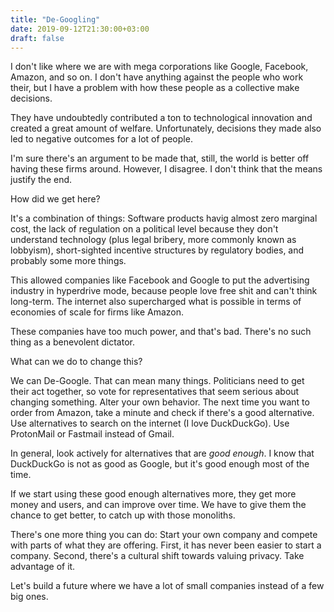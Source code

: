 ```yaml
---
title: "De-Googling"
date: 2019-09-12T21:30:00+03:00
draft: false
---
```


I don't like where we are with mega corporations like Google, Facebook, Amazon, and so on. I don't have anything against the people who work their, but I have a problem with how these people as a collective make decisions.

They have undoubtedly contributed a ton to technological innovation and created a great amount of welfare. Unfortunately, decisions they made also led to negative outcomes for a lot of people.

I'm sure there's an argument to be made that, still, the world is better off having these firms around. However, I disagree. I don't think that the means justify the end.

How did we get here?

It's a combination of things: Software products havig almost zero marginal cost, the lack of regulation on a political level because they don't understand technology (plus legal bribery, more commonly known as lobbyism), short-sighted incentive structures by regulatory bodies, and probably some more things.

This allowed companies like Facebook and Google to put the advertising industry in hyperdrive mode, because people love free shit and can't think long-term. The internet also supercharged what is possible in terms of economies of scale for firms like Amazon.

These companies have too much power, and that's bad. There's no such thing as a benevolent dictator.

What can we do to change this?

We can De-Google. That can mean many things. Politicians need to get their act together, so vote for representatives that seem serious about changing something. Alter your own behavior. The next time you want to order from Amazon, take a minute and check if there's a good alternative. Use alternatives to search on the internet (I love DuckDuckGo). Use ProtonMail or Fastmail instead of Gmail.

In general, look actively for alternatives that are *good enough*. I know that DuckDuckGo is not as good as Google, but it's good enough most of the time.

If we start using these good enough alternatives more, they get more money and users, and can improve over time. We have to give them the chance to get better, to catch up with those monoliths.

There's one more thing you can do: Start your own company and compete with parts of what they are offering. First, it has never been easier to start a company. Second, there's a cultural shift towards valuing privacy. Take advantage of it.

Let's build a future where we have a lot of small companies instead of a few big ones.


